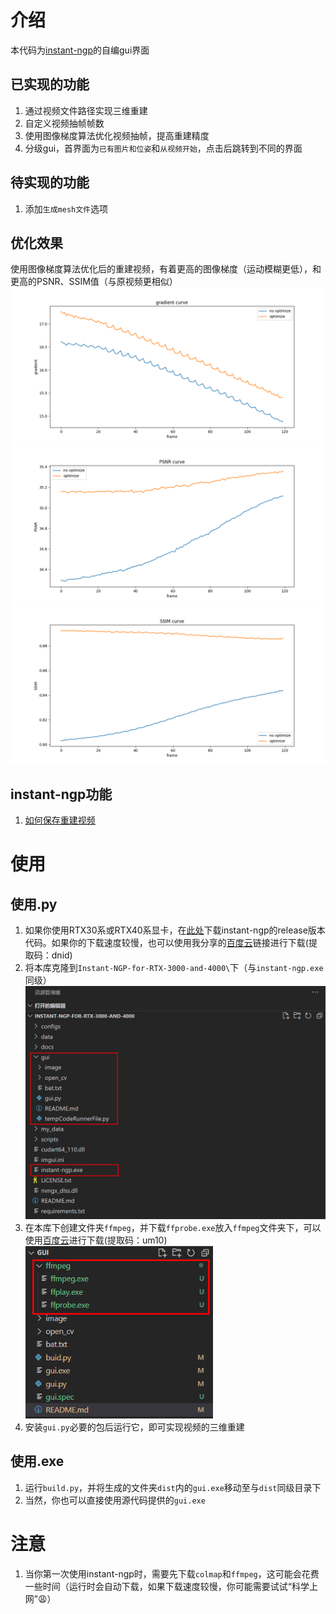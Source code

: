 # 介绍
本代码为[instant-ngp](https://github.com/NVlabs/instant-ngp)的自编gui界面

## 已实现的功能

1. 通过视频文件路径实现三维重建
2. 自定义视频抽帧帧数
3. 使用图像梯度算法优化视频抽帧，提高重建精度
4. 分级gui，首界面为`已有图片和位姿`和`从视频开始`，点击后跳转到不同的界面

## 待实现的功能

1. 添加`生成mesh文件`选项

## 优化效果
使用图像梯度算法优化后的重建视频，有着更高的图像梯度（运动模糊更低），和更高的PSNR、SSIM值（与原视频更相似）
![image](picture\gradient_comparison.png)
![image](picture\psnr_comparison.png)
![image](picture\ssim_comparison.png)


## instant-ngp功能

1. [如何保存重建视频](https://www.youtube.com/watch?v=3TWxO1PftMc)

# 使用

## 使用.py

1. 如果你使用RTX30系或RTX40系显卡，在[此处](https://github.com/NVlabs/instant-ngp/releases/download/continuous/Instant-NGP-for-RTX-3000-and-4000.zip)下载instant-ngp的release版本代码。如果你的下载速度较慢，也可以使用我分享的[百度云](https://pan.baidu.com/s/1XWwEZgd8lK6CahG1-_XoOA?pwd=dnid)链接进行下载(提取码：dnid)
2. 将本库克隆到`Instant-NGP-for-RTX-3000-and-4000\`下（与`instant-ngp.exe`同级）<br><img src="./image/Snipaste.jpg" width="600"  alt="示例"/>
3. 在本库下创建文件夹`ffmpeg`，并下载`ffprobe.exe`放入`ffmpeg`文件夹下，可以使用[百度云](https://pan.baidu.com/s/1Mk8a08Fyg7YIvWFIGYdmAQ?pwd=um10)进行下载(提取码：um10)<br><img src="./image/Snipaste2.jpg" width="300"  alt="示例"/>
4. 安装`gui.py`必要的包后运行它，即可实现视频的三维重建

## 使用.exe

1. 运行`build.py`，并将生成的文件夹`dist`内的`gui.exe`移动至与`dist`同级目录下
2. 当然，你也可以直接使用源代码提供的`gui.exe`

# 注意

1. 当你第一次使用instant-ngp时，需要先下载`colmap`和`ffmpeg`，这可能会花费一些时间（运行时会自动下载，如果下载速度较慢，你可能需要试试“科学上网”😩）

